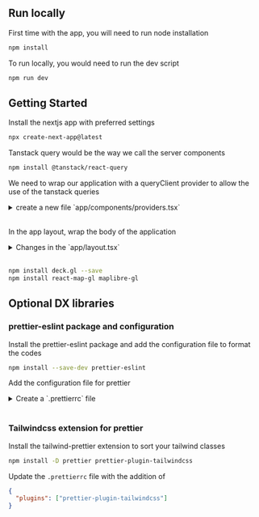 ## Run locally

First time with the app, you will need to run node installation

```bash
npm install
```

To run locally, you would need to run the dev script

```bash
npm run dev
```

## Getting Started

Install the nextjs app with preferred settings

```bash
npx create-next-app@latest
```

Tanstack query would be the way we call the server components

```bash
npm install @tanstack/react-query
```

We need to wrap our application with a queryClient provider to allow the use of the tanstack queries

<details>
<summary>create a new file `app/components/providers.tsx`</summary>

```typescript
"use client";

import { QueryClient, QueryClientProvider } from "@tanstack/react-query";
import { ReactNode } from "react";

const queryClient = new QueryClient();

type IProvidersProps = {
  children: ReactNode;
};

function Providers({ children }: IProvidersProps) {
  return (
    <QueryClientProvider client={queryClient}>{children}</QueryClientProvider>
  );
}

export default Providers;
```

</details>

<br />

In the app layout, wrap the body of the application

<details>
<summary>
Changes in the `app/layout.tsx`
</summary>

```typescript
<html lang="en">
  <Providers>
    <body>{children}</body>
  </Providers>
</html>
```

</details>

<br />

```bash
npm install deck.gl --save
npm install react-map-gl maplibre-gl
```

## Optional DX libraries

### prettier-eslint package and configuration

Install the prettier-eslint package and add the configuration file to format the codes

```bash
npm install --save-dev prettier-eslint
```

Add the configuration file for prettier

<details>
<summary>
Create a `.prettierrc` file</summary>

```json
{
  "trailingComma": "es5",
  "tabWidth": 2,
  "semi": false,
  "singleQuote": true
}
```

</details>

<br/>

### Tailwindcss extension for prettier

Install the tailwind-prettier extension to sort your tailwind classes

```bash
npm install -D prettier prettier-plugin-tailwindcss
```

Update the `.prettierrc` file with the addition of

```json
{
  "plugins": ["prettier-plugin-tailwindcss"]
}
```
